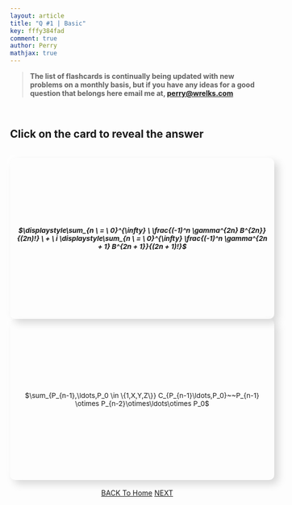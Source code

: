 ```yaml
---
layout: article
title: "Q #1 | Basic"
key: fffy384fad
comment: true
author: Perry
mathjax: true
---
```


> <strong>The list of flashcards is continually being updated with new problems on a monthly basis, but if you have any ideas for a good question that belongs here email me at, <perry@wrelks.com></strong>

<!-- 
UNDER CONSTRUCTION 3/13/19 
-->

<!-- BOOTSTRAP 4 -->
<head>
<link rel="stylesheet" href="https://maxcdn.bootstrapcdn.com/bootstrap/4.0.0/css/bootstrap.min.css" integrity="sha384-Gn5384xqQ1aoWXA+058RXPxPg6fy4IWvTNh0E263XmFcJlSAwiGgFAW/dAiS6JXm" crossorigin="anonymous">

<!-- ANIMATE CSS -->
<link rel="stylesheet" href="https://cdnjs.cloudflare.com/ajax/libs/animate.css/3.7.0/animate.min.css">
</head>

<br>

<div class="container">
  <div class="row">
    <div class="col">
      <h2 id="questioncard">Click on the card to reveal the answer</h2>
    </div><!-- end col -->
  </div><!-- end row -->
</div><!-- end container -->

<br>

<div class="container">
  <div class="row">

  <!-------- FLASH CARD 1 -------->
  <div class="col-sm">
      <div class="flashcard">
        <div class="p-3 front border">
          <h5 style="font-size: 0.85rem;">$\displaystyle\sum_{n \ = \ 0}^{\infty} \ \frac{(-1)^n \gamma^{2n} B^{2n}}{(2n)!} \ + \ i \displaystyle\sum_{n \ = \ 0}^{\infty} \frac{(-1)^n \gamma^{2n + 1} B^{2n + 1}}{(2n + 1)!}$</h5>
        </div><!-- end front -->
        <div class="p-3 back border">
          <p style="font-size: 0.85rem;">$\sum_{P_{n-1},\ldots,P_0 \in \{1,X,Y,Z\}} C_{P_{n-1}\ldots,P_0}~~P_{n-1} \otimes P_{n-2}\otimes\ldots\otimes P_0$</p>
        </div><!-- end back -->
      </div><!-- end flashcard -->
    </div><!-- end col -->

  </div><!-- end row -->
</div><!-- end container -->

<br>
<div id="container">
  <a class="button button--primary button--pill" href="https://wrelks.com/devtests/f594ec05d4fdb15d6e2effe683b4de384828bc97/mobile-study-section"><i class="fas fa-backward"></i> BACK To Home</a>
  <a class="button button--primary button--pill sitck-to-right" href="https://wrelks.com/devtests/f594ec05d4fdb15d6e2effe683b4de384828bc97/2-basic-mobile#questioncard">NEXT <i class="fas fa-forward"></i></a>
</div>

<script src="https://code.jquery.com/jquery-3.3.1.min.js" integrity="sha256-FgpCb/KJQlLNfOu91ta32o/NMZxltwRo8QtmkMRdAu8=" crossorigin="anonymous"></script>

<script>
$('.back').hide();

//.delay(3000)

$('.front', '.flashcard').on('click', function() {
  $(this).hide();
  $(this).siblings('.back').show();
});

$('.back', '.flashcard').on('click', function() {
  $(this).hide();
  $(this).siblings('.front').show();
});

</script>

<style>
.front,
.back {
  width: 100%;
  /*min-height: 150px; */
  height: 300px;
  display: table;
  padding: 10px;
  box-shadow: 8px 8px 16px 0 rgba(0, 0, 0, 0.15), -8px -8px 12px 0 rgba(255, 255, 255, 0.5);
  border-radius: 10px;
}

.stick-to-right {
  float: right;
}

#container{
    text-align: center;
}

.front h5,
.back p {
  display: table-cell;
  vertical-align: middle;
  text-align: center;

}

.fast {
  animation-duration: 0.5s;
}

</style>

<!-- https://codepen.io/dylangggg/pen/YmGMew -->
<!-- https://codepen.io/matie/pen/bvRqLE -->

<!-- Look into this https://codepen.io/herros/pen/rPBvLQ-->